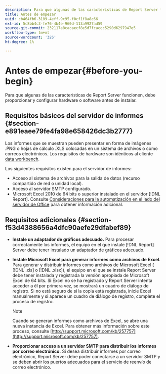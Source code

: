 ```yaml
---
description: Para que algunas de las características de Report Server funcionen, debe proporcionar y configurar hardware o software antes de instalar.
title: Antes de empezar
uuid: cb464fb6-3109-4eff-9c95-f0cf1f8a8c66
exl-id: 5c8bb4c3-fe76-4b4e-960d-113a9927ad59
source-git-commit: 232117a8cacaecf8e5d7fcaccc5290d6297947e5
workflow-type: tm+mt
source-wordcount: '326'
ht-degree: 1%

---
```


# Antes de empezar{#before-you-begin}

Para que algunas de las características de Report Server funcionen, debe proporcionar y configurar hardware o software antes de instalar.

## Requisitos básicos del servidor de informes {#section-e891eaee79fe4fa98e658426dc3b2777}

Los informes que se muestran pueden presentar en forma de imágenes .PNG o hojas de cálculo .XLS colocadas en un sistema de archivos o como correos electrónicos. Los requisitos de hardware son idénticos al cliente [data workbench](https://experienceleague.adobe.com/docs/data-workbench/using/install/c-data-workbench-client-install.html#Data_Workbench_Client_Minimum_System_Requirements).

Los siguientes requisitos existen para el servidor de informes:

* Acceso al sistema de archivos para la salida de datos (recurso compartido de red o unidad local).
* Acceso al servidor SMTP configurado.
* Microsoft Excel 2010 de 64 bits o superior instalado en el servidor [!DNL Report]. Consulte [Consideraciones para la automatización en el lado del servidor de Office](http://support.microsoft.com/kb/257757) para obtener información adicional.

## Requisitos adicionales {#section-f53d4388656a4dfc90aefe29dfabef89}

* **Instale un adaptador de gráficos adecuado.** Para procesar correctamente los informes, el equipo en el que instale  [!DNL Report] Server debe tener instalado un adaptador de gráficos adecuado.

* **Instale Microsoft Excel para generar informes como archivos de Excel.** Para generar y distribuir informes como archivos de Microsoft Excel (  [!DNL .xls] o  [!DNL .xlsx]), el equipo en el que se instale Report Server debe tener instalada y registrada la versión apropiada de Microsoft Excel de 64 bits. Si Excel no se ha registrado y Report Server intenta acceder a él por primera vez, se mostrará un cuadro de diálogo de registro. Si no está seguro de si la copia está registrada, inicie Excel manualmente y si aparece un cuadro de diálogo de registro, complete el proceso de registro.

   >[!NOTE]
   >
   >Cuando se generan informes como archivos de Excel, se abre una nueva instancia de Excel. Para obtener más información sobre este proceso, consulte [http://support.microsoft.com/kb/257757](http://support.microsoft.com/kb/257757).

* **Proporcionar acceso a un servidor SMTP para distribuir los informes por correo electrónico.** Si desea distribuir informes por correo electrónico, Report Server debe poder conectarse a un servidor SMTP y se deben abrir los puertos adecuados para el servicio de reenvío de correo electrónico.
